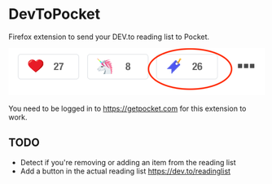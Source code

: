 # DevToPocket

Firefox extension to send your DEV.to reading list to Pocket.

![Dev.to reading list](images/devto-readinglist.png)

You need to be logged in to https://getpocket.com for this extension to work.

## TODO

* Detect if you're removing or adding an item from the reading list
* Add a button in the actual reading list https://dev.to/readinglist